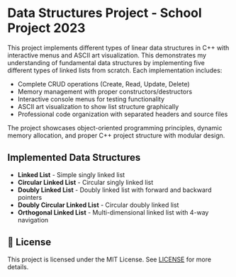 # Data Structures Project - School Project 2023

This project implements different types of linear data structures in C++ with interactive menus and ASCII art visualization. This demonstrates my understanding of fundamental data structures by implementing five different types of linked lists from scratch. Each implementation includes:

- Complete CRUD operations (Create, Read, Update, Delete)
- Memory management with proper constructors/destructors
- Interactive console menus for testing functionality
- ASCII art visualization to show list structure graphically
- Professional code organization with separated headers and source files

The project showcases object-oriented programming principles, dynamic memory allocation, and proper C++ project structure with modular design.

## Implemented Data Structures

- **Linked List** - Simple singly linked list
- **Circular Linked List** - Circular singly linked list  
- **Doubly Linked List** - Doubly linked list with forward and backward pointers
- **Doubly Circular Linked List** - Circular doubly linked list
- **Orthogonal Linked List** - Multi-dimensional linked list with 4-way navigation

## 📄 License

This project is licensed under the MIT License. See [LICENSE](LICENSE) for more details.
